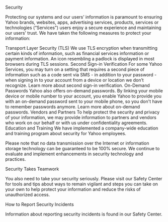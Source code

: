 Security

Protecting our systems and our users’ information is paramount to ensuring Yahoo brands, websites, apps, advertising services, products, services or technologies (“Services”) users enjoy a secure experience and maintaining our users’ trust. We have taken the following measures to protect your information:

Transport Layer Security (TLS)
We use TLS encryption when transmitting certain kinds of information, such as financial services information or payment information. An icon resembling a padlock is displayed in most browsers during TLS sessions.
Second Sign-in Verification
For some Yahoo Services, you may turn on a setting that requires a second piece of information such as a code sent via SMS - in addition to your password - when signing in to your account from a device or location we don’t recognize. Learn more about second sign-in verification.
On-Demand Passwords
Yahoo also offers on-demand passwords. By linking your mobile device or mobile number to your account, you enable Yahoo to provide you with an on-demand password sent to your mobile phone, so you don't have to remember passwords anymore. Learn more about on-demand passwords.
Vendors and Partners
To help protect the security and privacy of your information, we may provide information to partners and vendors who work on our behalf or with us under confidentiality agreements.
Education and Training
We have implemented a company-wide education and training program about security for Yahoo employees.

Please note that no data transmission over the Internet or information storage technology can be guaranteed to be 100% secure. We continue to evaluate and implement enhancements in security technology and practices.

Security Takes Teamwork

You also need to take your security seriously. Please visit our Safety Center for tools and tips about ways to remain vigilant and steps you can take on your own to help protect your information and reduce the risks of unauthorized access.

How to Report Security Incidents

Information about reporting security incidents is found in our Safety Center.
